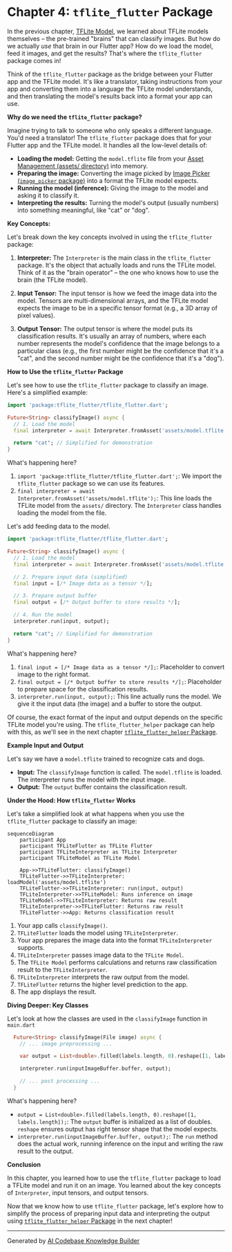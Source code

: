 # Chapter 4: `tflite_flutter` Package

In the previous chapter, [TFLite Model](03_tflite_model_.md), we learned about TFLite models themselves – the pre-trained "brains" that can classify images. But how do we actually *use* that brain in our Flutter app? How do we load the model, feed it images, and get the results? That's where the `tflite_flutter` package comes in!

Think of the `tflite_flutter` package as the bridge between your Flutter app and the TFLite model. It's like a translator, taking instructions from your app and converting them into a language the TFLite model understands, and then translating the model's results back into a format your app can use.

**Why do we need the `tflite_flutter` package?**

Imagine trying to talk to someone who only speaks a different language. You'd need a translator! The `tflite_flutter` package does that for your Flutter app and the TFLite model. It handles all the low-level details of:

*   **Loading the model:**  Getting the `model.tflite` file from your [Asset Management (assets/ directory)](02_asset_management__assets__directory__.md) into memory.
*   **Preparing the image:** Converting the image picked by [Image Picker (`image_picker` package)](01_image_picker___image_picker__package__.md) into a format the TFLite model expects.
*   **Running the model (inference):** Giving the image to the model and asking it to classify it.
*   **Interpreting the results:** Turning the model's output (usually numbers) into something meaningful, like "cat" or "dog".

**Key Concepts:**

Let's break down the key concepts involved in using the `tflite_flutter` package:

1.  **Interpreter:** The `Interpreter` is the main class in the `tflite_flutter` package. It's the object that actually loads and runs the TFLite model. Think of it as the "brain operator" – the one who knows how to use the brain (the TFLite model).

2.  **Input Tensor:** The input tensor is how we feed the image data into the model.  Tensors are multi-dimensional arrays, and the TFLite model expects the image to be in a specific tensor format (e.g., a 3D array of pixel values).

3.  **Output Tensor:** The output tensor is where the model puts its classification results. It's usually an array of numbers, where each number represents the model's confidence that the image belongs to a particular class (e.g., the first number might be the confidence that it's a "cat", and the second number might be the confidence that it's a "dog").

**How to Use the `tflite_flutter` Package**

Let's see how to use the `tflite_flutter` package to classify an image. Here's a simplified example:

```dart
import 'package:tflite_flutter/tflite_flutter.dart';

Future<String> classifyImage() async {
  // 1. Load the model
  final interpreter = await Interpreter.fromAsset('assets/model.tflite');

  return "cat"; // Simplified for demonstration
}
```

What's happening here?

1.  `import 'package:tflite_flutter/tflite_flutter.dart';`:  We import the `tflite_flutter` package so we can use its features.
2.  `final interpreter = await Interpreter.fromAsset('assets/model.tflite');`: This line loads the TFLite model from the `assets/` directory. The `Interpreter` class handles loading the model from the file.

Let's add feeding data to the model.

```dart
import 'package:tflite_flutter/tflite_flutter.dart';

Future<String> classifyImage() async {
  // 1. Load the model
  final interpreter = await Interpreter.fromAsset('assets/model.tflite');

  // 2. Prepare input data (simplified)
  final input = [/* Image data as a tensor */];

  // 3. Prepare output buffer
  final output = [/* Output buffer to store results */];

  // 4. Run the model
  interpreter.run(input, output);

  return "cat"; // Simplified for demonstration
}
```

What's happening here?

1.  `final input = [/* Image data as a tensor */];`:  Placeholder to convert image to the right format.
2. `final output = [/* Output buffer to store results */];`: Placeholder to prepare space for the classification results.
3.  `interpreter.run(input, output);`:   This line actually runs the model. We give it the input data (the image) and a buffer to store the output.

Of course, the exact format of the input and output depends on the specific TFLite model you're using.  The `tflite_flutter_helper` package can help with this, as we'll see in the next chapter [`tflite_flutter_helper` Package](05__tflite_flutter_helper__package_.md).

**Example Input and Output**

Let's say we have a `model.tflite` trained to recognize cats and dogs.

*   **Input:** The `classifyImage` function is called. The `model.tflite` is loaded. The interpreter runs the model with the input image.
*   **Output:** The `output` buffer contains the classification result.

**Under the Hood: How `tflite_flutter` Works**

Let's take a simplified look at what happens when you use the `tflite_flutter` package to classify an image:

```mermaid
sequenceDiagram
    participant App
    participant TFLiteFlutter as TFLite Flutter
    participant TFLiteInterpreter as TFLite Interpreter
    participant TFLiteModel as TFLite Model

    App->>TFLiteFlutter: classifyImage()
    TFLiteFlutter->>TFLiteInterpreter: loadModel('assets/model.tflite')
    TFLiteFlutter->>TFLiteInterpreter: run(input, output)
    TFLiteInterpreter->>TFLiteModel: Runs inference on image
    TFLiteModel->>TFLiteInterpreter: Returns raw result
    TFLiteInterpreter->>TFLiteFlutter: Returns raw result
    TFLiteFlutter->>App: Returns classification result
```

1.  Your app calls `classifyImage()`.
2.  `TFLiteFlutter` loads the model using `TFLiteInterpreter`.
3.  Your app prepares the image data into the format `TFLiteInterpreter` supports.
4.  `TFLiteInterpreter` passes image data to the `TFLite Model`.
5.  The `TFLite Model` performs calculations and returns raw classification result to the `TFLiteInterpreter`.
6.  `TFLiteInterpreter` interprets the raw output from the model.
7.  `TFLiteFlutter` returns the higher level prediction to the app.
8.  The app displays the result.

**Diving Deeper: Key Classes**

Let's look at how the classes are used in the `classifyImage` function in `main.dart`

```dart
  Future<String> classifyImage(File image) async {
    // ... image preprocessing ...

    var output = List<double>.filled(labels.length, 0).reshape([1, labels.length]);

    interpreter.run(inputImageBuffer.buffer, output);

    // ... post processing ...
  }
```

What's happening here?

* `output = List<double>.filled(labels.length, 0).reshape([1, labels.length]);`: The `output` buffer is initialized as a list of doubles. `reshape` ensures output has right tensor shape that the model expects.
* `interpreter.run(inputImageBuffer.buffer, output);`: The `run` method does the actual work, running inference on the input and writing the raw result to the output.

**Conclusion**

In this chapter, you learned how to use the `tflite_flutter` package to load a TFLite model and run it on an image. You learned about the key concepts of `Interpreter`, input tensors, and output tensors.

Now that we know how to use `tflite_flutter` package, let's explore how to simplify the process of preparing input data and interpreting the output using [`tflite_flutter_helper` Package](05__tflite_flutter_helper__package_.md) in the next chapter!


---

Generated by [AI Codebase Knowledge Builder](https://github.com/The-Pocket/Tutorial-Codebase-Knowledge)